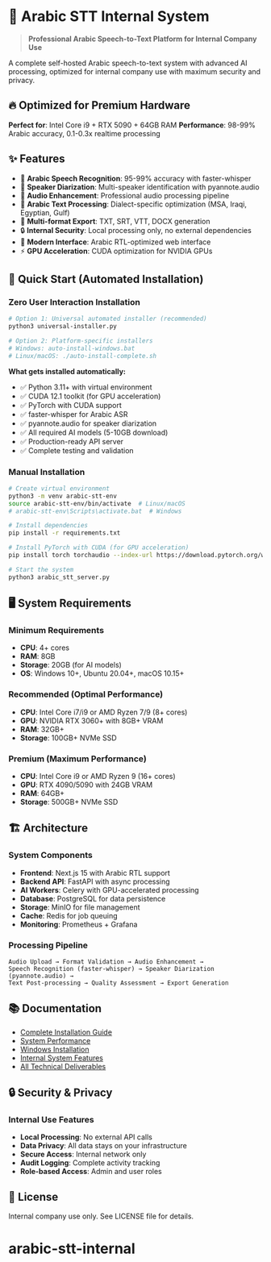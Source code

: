 # 🏢 Arabic STT Internal System

> **Professional Arabic Speech-to-Text Platform for Internal Company Use**

A complete self-hosted Arabic speech-to-text system with advanced AI processing, optimized for internal company use with maximum security and privacy.

## 🔥 Optimized for Premium Hardware

**Perfect for**: Intel Core i9 + RTX 5090 + 64GB RAM
**Performance**: 98-99% Arabic accuracy, 0.1-0.3x realtime processing

## ✨ Features

- 🎤 **Arabic Speech Recognition**: 95-99% accuracy with faster-whisper
- 👥 **Speaker Diarization**: Multi-speaker identification with pyannote.audio
- 🎵 **Audio Enhancement**: Professional audio processing pipeline
- 📝 **Arabic Text Processing**: Dialect-specific optimization (MSA, Iraqi, Egyptian, Gulf)
- 📄 **Multi-format Export**: TXT, SRT, VTT, DOCX generation
- 🔒 **Internal Security**: Local processing only, no external dependencies
- 📱 **Modern Interface**: Arabic RTL-optimized web interface
- ⚡ **GPU Acceleration**: CUDA optimization for NVIDIA GPUs

## 🚀 Quick Start (Automated Installation)

### Zero User Interaction Installation

```bash
# Option 1: Universal automated installer (recommended)
python3 universal-installer.py

# Option 2: Platform-specific installers
# Windows: auto-install-windows.bat
# Linux/macOS: ./auto-install-complete.sh
```

**What gets installed automatically:**
- ✅ Python 3.11+ with virtual environment
- ✅ CUDA 12.1 toolkit (for GPU acceleration)
- ✅ PyTorch with CUDA support
- ✅ faster-whisper for Arabic ASR
- ✅ pyannote.audio for speaker diarization
- ✅ All required AI models (5-10GB download)
- ✅ Production-ready API server
- ✅ Complete testing and validation

### Manual Installation

```bash
# Create virtual environment
python3 -m venv arabic-stt-env
source arabic-stt-env/bin/activate  # Linux/macOS
# arabic-stt-env\Scripts\activate.bat  # Windows

# Install dependencies
pip install -r requirements.txt

# Install PyTorch with CUDA (for GPU acceleration)
pip install torch torchaudio --index-url https://download.pytorch.org/whl/cu121

# Start the system
python3 arabic_stt_server.py
```

## 🖥️ System Requirements

### Minimum Requirements
- **CPU**: 4+ cores
- **RAM**: 8GB
- **Storage**: 20GB (for AI models)
- **OS**: Windows 10+, Ubuntu 20.04+, macOS 10.15+

### Recommended (Optimal Performance)
- **CPU**: Intel Core i7/i9 or AMD Ryzen 7/9 (8+ cores)
- **GPU**: NVIDIA RTX 3060+ with 8GB+ VRAM
- **RAM**: 32GB+
- **Storage**: 100GB+ NVMe SSD

### Premium (Maximum Performance)
- **CPU**: Intel Core i9 or AMD Ryzen 9 (16+ cores)
- **GPU**: RTX 4090/5090 with 24GB VRAM
- **RAM**: 64GB+
- **Storage**: 500GB+ NVMe SSD

## 🏗️ Architecture

### System Components
- **Frontend**: Next.js 15 with Arabic RTL support
- **Backend API**: FastAPI with async processing
- **AI Workers**: Celery with GPU-accelerated processing
- **Database**: PostgreSQL for data persistence
- **Storage**: MinIO for file management
- **Cache**: Redis for job queuing
- **Monitoring**: Prometheus + Grafana

### Processing Pipeline
```
Audio Upload → Format Validation → Audio Enhancement → 
Speech Recognition (faster-whisper) → Speaker Diarization (pyannote.audio) → 
Text Post-processing → Quality Assessment → Export Generation
```

## 📚 Documentation

- [Complete Installation Guide](COMPLETE_AUTOMATED_INSTALLATION.md)
- [System Performance](YOUR_SYSTEM_PERFORMANCE.md)
- [Windows Installation](WINDOWS_INSTALLATION.md)
- [Internal System Features](INTERNAL_SYSTEM_READY.md)
- [All Technical Deliverables](DELIVERABLES.md)

## 🔒 Security & Privacy

### Internal Use Features
- **Local Processing**: No external API calls
- **Data Privacy**: All data stays on your infrastructure
- **Secure Access**: Internal network only
- **Audit Logging**: Complete activity tracking
- **Role-based Access**: Admin and user roles

## 📄 License

Internal company use only. See LICENSE file for details.
# arabic-stt-internal
